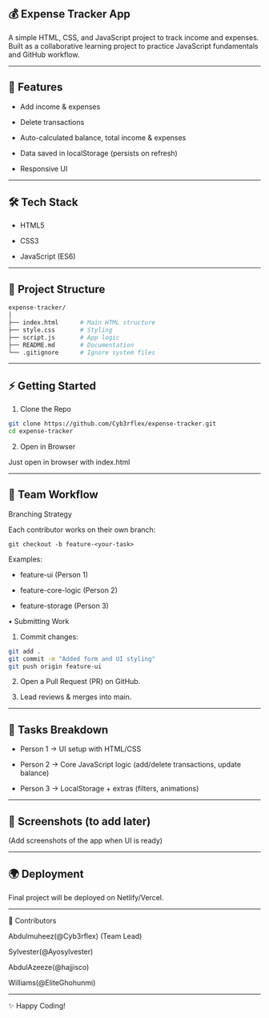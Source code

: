 ## 💰 Expense Tracker App

A simple HTML, CSS, and JavaScript project to track income and expenses. Built as a collaborative learning project to practice JavaScript fundamentals and GitHub workflow.


---

## 🚀 Features

- Add income & expenses

- Delete transactions

- Auto-calculated balance, total income & expenses

- Data saved in localStorage (persists on refresh)

- Responsive UI

---

## 🛠 Tech Stack

- HTML5

- CSS3

- JavaScript (ES6)

---

## 📂 Project Structure
```bash
expense-tracker/
│
├── index.html      # Main HTML structure
├── style.css       # Styling
├── script.js       # App logic
├── README.md       # Documentation
└── .gitignore      # Ignore system files
```

---

## ⚡ Getting Started

1. Clone the Repo
```bash
git clone https://github.com/Cyb3rflex/expense-tracker.git
cd expense-tracker
```
2. Open in Browser

Just open in browser with index.html

---

## 👥 Team Workflow

Branching Strategy

Each contributor works on their own branch:

```git checkout -b feature-<your-task>```

Examples:

- feature-ui (Person 1)

- feature-core-logic (Person 2)

- feature-storage (Person 3)


• Submitting Work

1. Commit changes:
```bash
git add .
git commit -m "Added form and UI styling"
git push origin feature-ui
```

2. Open a Pull Request (PR) on GitHub.


3. Lead reviews & merges into main.

---

## 📝 Tasks Breakdown

- Person 1 → UI setup with HTML/CSS

- Person 2 → Core JavaScript logic (add/delete transactions, update balance)

- Person 3 → LocalStorage + extras (filters, animations)

---

## 📸 Screenshots (to add later)

(Add screenshots of the app when UI is ready)

---

## 🌍 Deployment

Final project will be deployed on Netlify/Vercel.

---

🤝 Contributors

Abdulmuheez(@Cyb3rflex) (Team Lead)

Sylvester(@Ayosylvester)

AbdulAzeeze(@hajjisco)

Williams(@EliteGhohunmi)

---

✨ Happy Coding!
